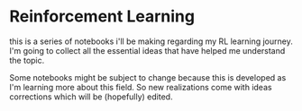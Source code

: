 # Reinforcement Learning

this is a series of notebooks i'll be making regarding my RL learning journey. I'm going to collect all the essential ideas that have helped me understand the topic.

Some notebooks might be subject to change because this is developed as I'm learning more about this field. So new realizations come with ideas corrections which will be (hopefully) edited.
